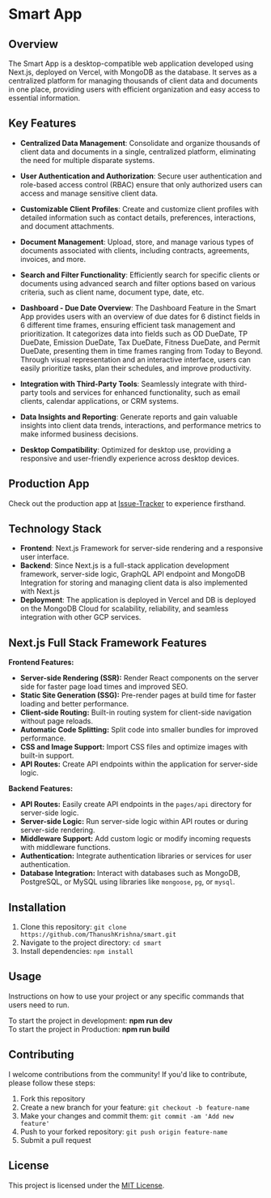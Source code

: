 # Smart App

## Overview

The Smart App is a desktop-compatible web application developed using Next.js, deployed on Vercel, with MongoDB as the database. It serves as a centralized platform for managing thousands of client data and documents in one place, providing users with efficient organization and easy access to essential information.

## Key Features

- **Centralized Data Management**: Consolidate and organize thousands of client data and documents in a single, centralized platform, eliminating the need for multiple disparate systems.

- **User Authentication and Authorization**: Secure user authentication and role-based access control (RBAC) ensure that only authorized users can access and manage sensitive client data.

- **Customizable Client Profiles**: Create and customize client profiles with detailed information such as contact details, preferences, interactions, and document attachments.

- **Document Management**: Upload, store, and manage various types of documents associated with clients, including contracts, agreements, invoices, and more.

- **Search and Filter Functionality**: Efficiently search for specific clients or documents using advanced search and filter options based on various criteria, such as client name, document type, date, etc.

- **Dashboard - Due Date Overview**: The Dashboard Feature in the Smart App provides users with an overview of due dates for 6 distinct fields in 6 different time frames, ensuring efficient task management and prioritization. It categorizes data into fields such as OD DueDate, TP DueDate, Emission DueDate, Tax DueDate, Fitness DueDate, and Permit DueDate, presenting them in time frames ranging from Today to Beyond. Through visual representation and an interactive interface, users can easily prioritize tasks, plan their schedules, and improve productivity.

- **Integration with Third-Party Tools**: Seamlessly integrate with third-party tools and services for enhanced functionality, such as email clients, calendar applications, or CRM systems.

- **Data Insights and Reporting**: Generate reports and gain valuable insights into client data trends, interactions, and performance metrics to make informed business decisions.

- **Desktop Compatibility**: Optimized for desktop use, providing a responsive and user-friendly experience across desktop devices.

## Production App

Check out the production app at [Issue-Tracker](https://issue-tracker-eta-six.vercel.app/) to experience firsthand.

## Technology Stack

- **Frontend**: Next.js Framework for server-side rendering and a responsive user interface.
- **Backend**: Since Next.js is a full-stack application development framework, server-side logic, GraphQL API endpoint and MongoDB Integration for storing and managing client data is also implemented with Next.js
- **Deployment**: The application is deployed in Vercel and DB is deployed on the MongoDB Cloud for scalability, reliability, and seamless integration with other GCP services.

## Next.js Full Stack Framework Features

**Frontend Features:**

- **Server-side Rendering (SSR):** Render React components on the server side for faster page load times and improved SEO.
- **Static Site Generation (SSG):** Pre-render pages at build time for faster loading and better performance.
- **Client-side Routing:** Built-in routing system for client-side navigation without page reloads.
- **Automatic Code Splitting:** Split code into smaller bundles for improved performance.
- **CSS and Image Support:** Import CSS files and optimize images with built-in support.
- **API Routes:** Create API endpoints within the application for server-side logic.

**Backend Features:**

- **API Routes:** Easily create API endpoints in the `pages/api` directory for server-side logic.
- **Server-side Logic:** Run server-side logic within API routes or during server-side rendering.
- **Middleware Support:** Add custom logic or modify incoming requests with middleware functions.
- **Authentication:** Integrate authentication libraries or services for user authentication.
- **Database Integration:** Interact with databases such as MongoDB, PostgreSQL, or MySQL using libraries like `mongoose`, `pg`, or `mysql`.

  
## Installation

1. Clone this repository: `git clone https://github.com/ThanushKrishna/smart.git`
2. Navigate to the project directory: `cd smart`
3. Install dependencies: `npm install`

## Usage

Instructions on how to use your project or any specific commands that users need to run.

To start the project in development: **npm run dev**
<br/>
To start the project in Production: **npm run build**


## Contributing

I welcome contributions from the community! If you'd like to contribute, please follow these steps:
1. Fork this repository
2. Create a new branch for your feature: `git checkout -b feature-name`
3. Make your changes and commit them: `git commit -am 'Add new feature'`
4. Push to your forked repository: `git push origin feature-name`
5. Submit a pull request

## License

This project is licensed under the [MIT License](LICENSE).
